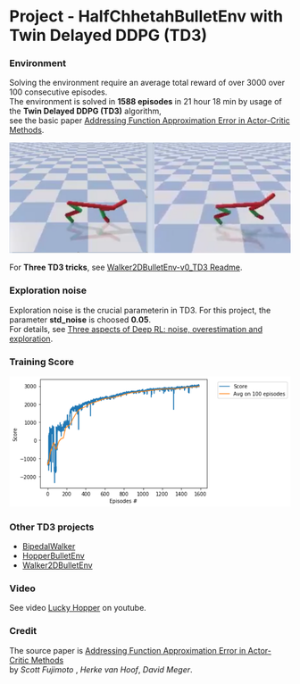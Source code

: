# Project - HalfChhetahBulletEnv with Twin Delayed DDPG (TD3)

### Environment  

Solving the environment require an average total reward of over 3000 over 100 consecutive episodes.    
The environment is solved in __1588 episodes__ in 21 hour 18 min by usage of the __Twin Delayed DDPG (TD3)__ algorithm,    
see the basic paper [Addressing Function Approximation Error in Actor-Critic Methods](https://arxiv.org/abs/1802.09477).    

![](images/hc_images.png)

For __Three TD3 tricks__, see [Walker2DBulletEnv-v0_TD3 Readme](https://github.com/Rafael1s/Deep-Reinforcement-Learning-Algorithms/edit/master/Walker2DBulletEnv-v0_TD3/README.md).

### Exploration noise

Exploration noise is the crucial parameterin in TD3. For this project, the parameter **std_noise** is choosed **0.05**.      
For details, see [Three aspects of Deep RL: noise, overestimation and exploration](https://towardsdatascience.com/three-aspects-of-deep-rl-noise-overestimation-and-exploration-122ffb4bb92b).    

### Training Score

![](images/plot_HalfCheetah_1588epis_sc3000.png)

### Other TD3 projects

* [BipedalWalker](https://github.com/Rafael1s/Deep-Reinforcement-Learning-Algorithms/tree/master/BipedalWalker-TwinDelayed-DDPG%20(TD3))
* [HopperBulletEnv](https://github.com/Rafael1s/Deep-Reinforcement-Learning-Algorithms/tree/master/HopperBulletEnv_v0-TD3)
* [Walker2DBulletEnv](https://github.com/Rafael1s/Deep-Reinforcement-Learning-Algorithms/tree/master/Walker2DBulletEnv-v0_TD3)

### Video
See video [Lucky Hopper](https://www.youtube.com/watch?v=Q-FchLEZKRk) on youtube.

### Credit

The source paper is [Addressing Function Approximation Error in Actor-Critic Methods](https://arxiv.org/abs/1802.09477)  
by _Scott Fujimoto_ , _Herke van Hoof_, _David Meger_.
